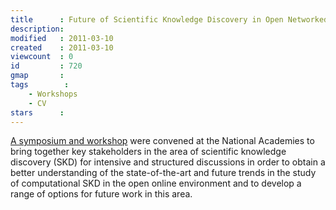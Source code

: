 ```yaml
---
title      : Future of Scientific Knowledge Discovery in Open Networked Environments, National Academies, Washington DC
description: 
modified   : 2011-03-10
created    : 2011-03-10
viewcount  : 0
id         : 720
gmap       : 
tags        :
    - Workshops
    - CV
stars      : 
---
```


[A symposium and workshop](http://sites.nationalacademies.org/PGA/brdi/PGA_053371) were convened at the National Academies to bring together key stakeholders in the area of scientific knowledge discovery (SKD) for intensive and structured discussions in order to obtain a better understanding of the state-of-the-art and future trends in the study of computational SKD in the open online environment and to develop a range of options for future work in this area. 
